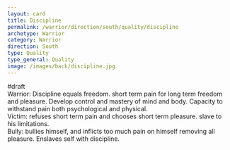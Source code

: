 ```yaml
---
layout: card
title: Discipline
permalink: /warrior/direction/south/quality/discipline
archetype: Warrior
category: Warrior
direction: South
type: Quality
type_general: Quality
image: /images/back/discipline.jpg
---
```

#draft   
Warrior: Discipline equals freedom. short term pain for long term freedom and pleasure. Develop control and mastery of mind and body. Capacity to withstand pain both psychological and physical.   
Victim: refuses short term pain and chooses short term pleasure. slave to his limitations.   
Bully: bullies himself, and inflicts too much pain on himself removing all pleasure. Enslaves self with discipline.
